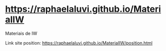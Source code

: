 # https://raphaelaluvi.github.io/MaterialIW
Materiais de IW

Link site position: https://raphaelaluvi.github.io/MaterialIW/position.html
